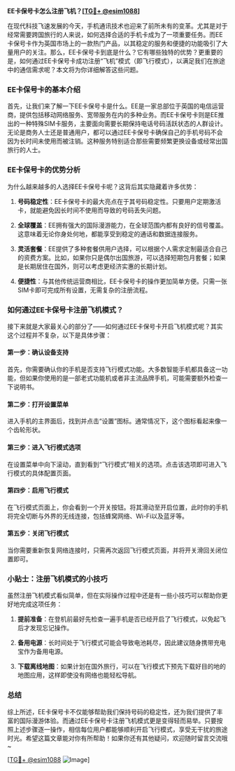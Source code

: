 **EE卡保号卡怎么注册飞机？[[TG💪+ @esim1088](https://t.me/s/esim1088)]**

在现代科技飞速发展的今天，手机通讯技术也迎来了前所未有的变革。尤其是对于经常需要跨国旅行的人来说，如何选择合适的手机卡成为了一项重要任务。而EE卡保号卡作为英国市场上的一款热门产品，以其稳定的服务和便捷的功能吸引了大量用户的关注。那么，EE卡保号卡到底是什么？它有哪些独特的优势？更重要的是，如何通过EE卡保号卡成功注册“飞机”模式（即飞行模式），以满足我们在旅途中的通信需求呢？本文将为你详细解答这些问题。

### EE卡保号卡的基本介绍

首先，让我们来了解一下EE卡保号卡是什么。EE是一家总部位于英国的电信运营商，提供包括移动网络服务、宽带服务在内的多种业务。而EE卡保号卡则是EE推出的一种特殊SIM卡服务，主要面向需要长期保持电话号码活跃状态的人群设计。无论是商务人士还是普通用户，都可以通过EE卡保号卡确保自己的手机号码不会因为长时间未使用而被注销。这种服务特别适合那些需要频繁更换设备或经常出国旅行的人士。

### EE卡保号卡的优势分析

为什么越来越多的人选择EE卡保号卡呢？这背后其实隐藏着许多优势：

1. **号码稳定性**：EE卡保号卡的最大亮点在于其号码稳定性。只要用户定期激活卡，就能避免因长时间不使用而导致的号码丢失问题。
   
2. **全球覆盖**：EE拥有强大的国际漫游能力，在全球范围内都有良好的信号覆盖。这意味着无论你身处何地，都能享受到稳定的通话和数据连接服务。

3. **灵活套餐**：EE提供了多种套餐供用户选择，可以根据个人需求定制最适合自己的资费方案。比如，如果你只是偶尔出国旅游，可以选择短期包月套餐；如果是长期居住在国外，则可以考虑更经济实惠的长期计划。

4. **便捷性**：与其他传统运营商相比，EE卡保号卡的操作更加简单方便。只需一张SIM卡即可完成所有设置，无需复杂的注册流程。

### 如何通过EE卡保号卡注册飞机模式？

接下来就是大家最关心的部分了——如何通过EE卡保号卡开启飞机模式呢？其实这个过程并不复杂，以下是具体步骤：

#### 第一步：确认设备支持
首先，你需要确认你的手机是否支持飞行模式功能。大多数智能手机都具备这一功能，但如果你使用的是一部老式功能机或者非主流品牌手机，可能需要额外检查一下说明书。

#### 第二步：打开设置菜单
进入手机的主界面后，找到并点击“设置”图标。通常情况下，这个图标看起来像一个齿轮形状。

#### 第三步：进入飞行模式选项
在设置菜单中向下滚动，直到看到“飞行模式”相关的选项。点击该选项即可进入飞行模式的具体配置页面。

#### 第四步：启用飞行模式
在飞行模式页面上，你会看到一个开关按钮。将其滑动至开启位置，此时你的手机将完全切断与外界的无线连接，包括蜂窝网络、Wi-Fi以及蓝牙等。

#### 第五步：关闭飞行模式
当你需要重新恢复网络连接时，只需再次返回飞行模式页面，并将开关滑回关闭位置即可。

### 小贴士：注册飞机模式的小技巧

虽然注册飞机模式看似简单，但在实际操作过程中还是有一些小技巧可以帮助你更好地完成这项任务：

1. **提前准备**：在登机前最好先检查一遍手机是否已经开启了飞行模式，以免起飞后才发现忘记操作。
   
2. **备用电源**：长时间处于飞行模式可能会导致电池耗尽，因此建议随身携带充电宝作为备用电源。

3. **下载离线地图**：如果计划在国外旅行，可以在飞行模式下预先下载好目的地的地图应用，这样即使没有网络也能轻松导航。

### 总结

综上所述，EE卡保号卡不仅能够帮助我们保持号码的稳定性，还为我们提供了丰富的国际漫游体验。而通过EE卡保号卡注册飞机模式更是变得轻而易举。只要按照上述步骤逐一操作，相信每位用户都能够顺利开启飞行模式，享受无干扰的旅途时光。希望这篇文章能对你有所帮助！如果你还有其他疑问，欢迎随时留言交流哦~

[[TG💪+ @esim1088](https://t.me/s/esim1088) ![Image](https://i.postimg.cc/4NQfJmqS/Snipaste-2025-05-13-00-14-12.png)]